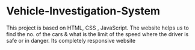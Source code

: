 # Vehicle-Investigation-System
 This project is based on HTML, CSS , JavaScript.   The website helps us to find the no. of the cars &amp; what is the limit of the speed where the driver is safe or in danger.   Its completely responsive website
